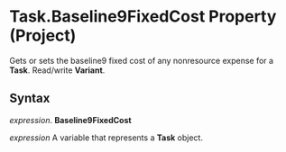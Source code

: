 
# Task.Baseline9FixedCost Property (Project)

Gets or sets the baseline9 fixed cost of any nonresource expense for a  **Task**. Read/write **Variant**.


## Syntax

 _expression_. **Baseline9FixedCost**

 _expression_ A variable that represents a **Task** object.

